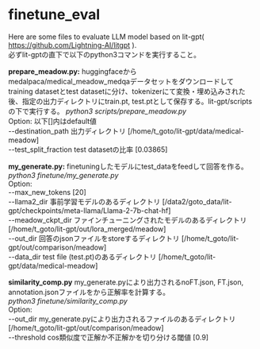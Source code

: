 # finetune_eval
Here are some files to evaluate LLM model based on lit-gpt( https://github.com/Lightning-AI/litgpt ).  
必ずlit-gptの直下で以下のpython3コマンドを実行すること。  

**prepare_meadow.py:** huggingfaceからmedalpaca/medical_meadow_medqaデータセットをダウンロードしてtraining datasetとtest datasetに分け、tokenizerにて変換・埋め込みされた後、指定の出力ディレクトリにtrain.pt, test.ptとして保存する。lit-gpt/scriptsの下で実行する。
*python3 scripts/prepare_meadow.py*  
Option: 以下[]内はdefault値  
 --destination_path 出力ディレクトリ [/home/t_goto/lit-gpt/data/medical-meadow]  
 --test_split_fraction test datasetの比率 [0.03865]  

**my_generate.py:** finetuningしたモデルにtest_dataをfeedして回答を作る。  
*python3 finetune/my_generate.py*  
Option:  
 --max_new_tokens [20]  
 --llama2_dir 事前学習モデルのあるディレクトリ [/data2/goto_data/lit-gpt/checkpoints/meta-llama/Llama-2-7b-chat-hf]  
 --meadow_ckpt_dir ファインチューニングされたモデルのあるディレクトリ [/home/t_goto/lit-gpt/out/lora_merged/meadow]  
 --out_dir 回答のjsonファイルをstoreするディレクトリ [/home/t_goto/lit-gpt/out/comparison/meadow]  
 --data_dir test file (test.pt)のあるディレクトリ [/home/t_goto/lit-gpt/data/medical-meadow]  
 
**similarity_comp.py** my_generate.pyにより出力されるnoFT.json, FT.json, annotation.jsonファイルをから正解率を計算する。  
*python3 finetune/similarity_comp.py*  
Option:  
--out_dir my_generate.pyにより出力されるファイルのあるディレクトリ [/home/t_goto/lit-gpt/out/comparison/meadow]  
--threshold cos類似度で正解か不正解かを切り分ける閾値 [0.9]  
